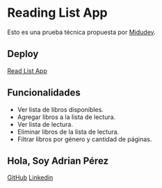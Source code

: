# Reading List App

Esto es una prueba técnica propuesta por [Midudev](https://github.com/midudev).

## Deploy

[Read List App](https://reading-list-adrian121000.netlify.app/)

## Funcionalidades

- Ver lista de libros disponibles.
- Agregar libros a la lista de lectura.
- Ver lista de lectura.
- Eliminar libros de la lista de lectura.
- Filtrar libros por género y cantidad de páginas.

## Hola, Soy Adrian Pérez

[GitHub](https://www.github.com/AdrianE121000)
[Linkedin](https://www.linkedin.com/in/adrian-p%C3%A9rez-441ba3264)
